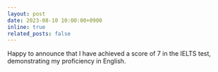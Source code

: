 ```yaml
---
layout: post
date: 2023-08-10 10:00:00+0900
inline: true
related_posts: false
---
```


Happy to announce that I have achieved a score of 7 in the IELTS test, demonstrating my proficiency in English.